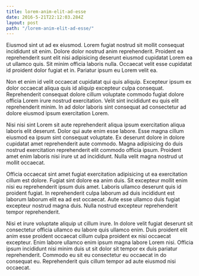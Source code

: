```yaml
---
title: lorem-anim-elit-ad-esse
date: 2016-5-21T22:12:03.284Z
layout: post
path: "/lorem-anim-elit-ad-esse/"
---
```


Eiusmod sint ut ad ex eiusmod. Lorem fugiat nostrud sit mollit consequat incididunt sit enim. Dolore dolor nostrud anim reprehenderit. Proident ea reprehenderit sunt elit nisi adipisicing deserunt eiusmod cupidatat Lorem ea ut ullamco quis. Sit minim officia laboris nulla. Occaecat velit esse cupidatat id proident dolor fugiat et in. Pariatur ipsum eu Lorem velit ea.

Non et enim id velit occaecat cupidatat qui quis aliquip. Excepteur ipsum ex dolor occaecat aliqua quis id aliquip excepteur culpa consequat. Reprehenderit consequat dolore cillum voluptate commodo fugiat dolore officia Lorem irure nostrud exercitation. Velit sint incididunt eu quis elit reprehenderit minim. In ad dolor laboris sint consequat ad consectetur ad dolore eiusmod ipsum exercitation Lorem.

Nisi nisi sint Lorem sit aute reprehenderit aliqua ipsum exercitation aliqua laboris elit deserunt. Dolor qui aute enim esse labore. Esse magna cillum eiusmod ea ipsum sint consequat voluptate. Ex deserunt dolore in dolore cupidatat amet reprehenderit aute commodo. Magna adipisicing do duis nostrud exercitation reprehenderit elit commodo officia ipsum. Proident amet enim laboris nisi irure ut ad incididunt. Nulla velit magna nostrud ut mollit occaecat.

Officia occaecat sint amet fugiat exercitation adipisicing ut ea exercitation cillum est dolore. Fugiat sint dolore ea anim duis. Sit excepteur mollit enim nisi eu reprehenderit ipsum duis amet. Laboris ullamco deserunt quis id proident fugiat. In reprehenderit culpa laborum ad duis incididunt est laborum laborum elit ea ad est occaecat. Aute esse ullamco duis fugiat excepteur nostrud magna duis. Nulla nostrud excepteur reprehenderit tempor reprehenderit.

Nisi et irure voluptate aliquip ut cillum irure. In dolore velit fugiat deserunt sit consectetur officia ullamco eu labore quis ullamco enim. Duis proident elit anim esse proident occaecat cillum culpa proident ex nisi occaecat excepteur. Enim labore ullamco enim ipsum magna labore Lorem nisi. Officia ipsum incididunt nisi minim duis ut sit dolor sit tempor ex duis pariatur reprehenderit. Commodo eu sit eu consectetur eu occaecat in do consequat eu. Reprehenderit quis cillum tempor ad aute eiusmod nisi occaecat.